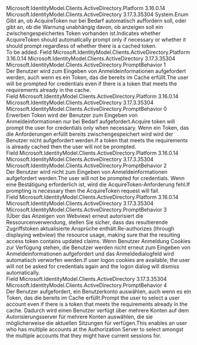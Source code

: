<Type Name="PromptBehavior" FullName="Microsoft.IdentityModel.Clients.ActiveDirectory.PromptBehavior">
  <TypeSignature Language="C#" Value="public enum PromptBehavior" />
  <TypeSignature Language="ILAsm" Value=".class public auto ansi sealed PromptBehavior extends System.Enum" />
  <TypeSignature Language="DocId" Value="T:Microsoft.IdentityModel.Clients.ActiveDirectory.PromptBehavior" />
  <TypeSignature Language="VB.NET" Value="Public Enum PromptBehavior" />
  <TypeSignature Language="F#" Value="type PromptBehavior = " />
  <AssemblyInfo>
    <AssemblyName>Microsoft.IdentityModel.Clients.ActiveDirectory.Platform</AssemblyName>
    <AssemblyVersion>3.16.0.14</AssemblyVersion>
  </AssemblyInfo>
  <AssemblyInfo>
    <AssemblyName>Microsoft.IdentityModel.Clients.ActiveDirectory</AssemblyName>
    <AssemblyVersion>3.17.3.35304</AssemblyVersion>
  </AssemblyInfo>
  <Base>
    <BaseTypeName>System.Enum</BaseTypeName>
  </Base>
  <Docs>
    <summary>
            <span data-ttu-id="9fe74-101">Gibt an, ob AcquireToken nur bei Bedarf automatisch auffordern soll, oder gibt an, ob die Warnung unabhängig davon, ob anzeigen soll ein zwischengespeichertes Token vorhanden ist.</span><span class="sxs-lookup"><span data-stu-id="9fe74-101">Indicates whether AcquireToken should automatically prompt only if necessary or whether it should prompt regardless of whether there is a cached token.</span></span>
            </summary>
    <remarks>To be added.</remarks>
  </Docs>
  <Members>
    <Member MemberName="Always">
      <MemberSignature Language="C#" Value="Always" />
      <MemberSignature Language="ILAsm" Value=".field public static literal valuetype Microsoft.IdentityModel.Clients.ActiveDirectory.PromptBehavior Always = int32(1)" />
      <MemberSignature Language="DocId" Value="F:Microsoft.IdentityModel.Clients.ActiveDirectory.PromptBehavior.Always" />
      <MemberSignature Language="VB.NET" Value="Always" />
      <MemberSignature Language="F#" Value="Always = 1" Usage="Microsoft.IdentityModel.Clients.ActiveDirectory.PromptBehavior.Always" />
      <MemberType>Field</MemberType>
      <AssemblyInfo>
        <AssemblyName>Microsoft.IdentityModel.Clients.ActiveDirectory.Platform</AssemblyName>
        <AssemblyVersion>3.16.0.14</AssemblyVersion>
      </AssemblyInfo>
      <AssemblyInfo>
        <AssemblyName>Microsoft.IdentityModel.Clients.ActiveDirectory</AssemblyName>
        <AssemblyVersion>3.17.3.35304</AssemblyVersion>
      </AssemblyInfo>
      <ReturnValue>
        <ReturnType>Microsoft.IdentityModel.Clients.ActiveDirectory.PromptBehavior</ReturnType>
      </ReturnValue>
      <MemberValue>1</MemberValue>
      <Docs>
        <summary>
            <span data-ttu-id="9fe74-102">Der Benutzer wird zum Eingeben von Anmeldeinformationen aufgefordert werden, auch wenn es ein Token, das die bereits im Cache erfüllt.</span><span class="sxs-lookup"><span data-stu-id="9fe74-102">The user will be prompted for credentials even if there is a token that meets the requirements already in the cache.</span></span>
            </summary>
      </Docs>
    </Member>
    <Member MemberName="Auto">
      <MemberSignature Language="C#" Value="Auto" />
      <MemberSignature Language="ILAsm" Value=".field public static literal valuetype Microsoft.IdentityModel.Clients.ActiveDirectory.PromptBehavior Auto = int32(0)" />
      <MemberSignature Language="DocId" Value="F:Microsoft.IdentityModel.Clients.ActiveDirectory.PromptBehavior.Auto" />
      <MemberSignature Language="VB.NET" Value="Auto" />
      <MemberSignature Language="F#" Value="Auto = 0" Usage="Microsoft.IdentityModel.Clients.ActiveDirectory.PromptBehavior.Auto" />
      <MemberType>Field</MemberType>
      <AssemblyInfo>
        <AssemblyName>Microsoft.IdentityModel.Clients.ActiveDirectory.Platform</AssemblyName>
        <AssemblyVersion>3.16.0.14</AssemblyVersion>
      </AssemblyInfo>
      <AssemblyInfo>
        <AssemblyName>Microsoft.IdentityModel.Clients.ActiveDirectory</AssemblyName>
        <AssemblyVersion>3.17.3.35304</AssemblyVersion>
      </AssemblyInfo>
      <ReturnValue>
        <ReturnType>Microsoft.IdentityModel.Clients.ActiveDirectory.PromptBehavior</ReturnType>
      </ReturnValue>
      <MemberValue>0</MemberValue>
      <Docs>
        <summary>
            <span data-ttu-id="9fe74-103">Erwerben Token wird der Benutzer zum Eingeben von Anmeldeinformationen nur bei Bedarf aufgefordert.</span><span class="sxs-lookup"><span data-stu-id="9fe74-103">Acquire token will prompt the user for credentials only when necessary.</span></span>  <span data-ttu-id="9fe74-104">Wenn ein Token, das die Anforderungen erfüllt bereits zwischengespeichert wird wird der Benutzer nicht aufgefordert werden.</span><span class="sxs-lookup"><span data-stu-id="9fe74-104">If a token that meets the requirements is already cached then the user will not be prompted.</span></span>
            </summary>
      </Docs>
    </Member>
    <Member MemberName="Never">
      <MemberSignature Language="C#" Value="Never" />
      <MemberSignature Language="ILAsm" Value=".field public static literal valuetype Microsoft.IdentityModel.Clients.ActiveDirectory.PromptBehavior Never = int32(2)" />
      <MemberSignature Language="DocId" Value="F:Microsoft.IdentityModel.Clients.ActiveDirectory.PromptBehavior.Never" />
      <MemberSignature Language="VB.NET" Value="Never" />
      <MemberSignature Language="F#" Value="Never = 2" Usage="Microsoft.IdentityModel.Clients.ActiveDirectory.PromptBehavior.Never" />
      <MemberType>Field</MemberType>
      <AssemblyInfo>
        <AssemblyName>Microsoft.IdentityModel.Clients.ActiveDirectory.Platform</AssemblyName>
        <AssemblyVersion>3.16.0.14</AssemblyVersion>
      </AssemblyInfo>
      <AssemblyInfo>
        <AssemblyName>Microsoft.IdentityModel.Clients.ActiveDirectory</AssemblyName>
        <AssemblyVersion>3.17.3.35304</AssemblyVersion>
      </AssemblyInfo>
      <ReturnValue>
        <ReturnType>Microsoft.IdentityModel.Clients.ActiveDirectory.PromptBehavior</ReturnType>
      </ReturnValue>
      <MemberValue>2</MemberValue>
      <Docs>
        <summary>
            <span data-ttu-id="9fe74-105">Der Benutzer wird nicht zum Eingeben von Anmeldeinformationen aufgefordert werden.</span><span class="sxs-lookup"><span data-stu-id="9fe74-105">The user will not be prompted for credentials.</span></span>  <span data-ttu-id="9fe74-106">Wenn eine Bestätigung erforderlich ist, wird die AcquireToken-Anforderung fehl.</span><span class="sxs-lookup"><span data-stu-id="9fe74-106">If prompting is necessary then the AcquireToken request will fail.</span></span>
            </summary>
      </Docs>
    </Member>
    <Member MemberName="RefreshSession">
      <MemberSignature Language="C#" Value="RefreshSession" />
      <MemberSignature Language="ILAsm" Value=".field public static literal valuetype Microsoft.IdentityModel.Clients.ActiveDirectory.PromptBehavior RefreshSession = int32(3)" />
      <MemberSignature Language="DocId" Value="F:Microsoft.IdentityModel.Clients.ActiveDirectory.PromptBehavior.RefreshSession" />
      <MemberSignature Language="VB.NET" Value="RefreshSession" />
      <MemberSignature Language="F#" Value="RefreshSession = 3" Usage="Microsoft.IdentityModel.Clients.ActiveDirectory.PromptBehavior.RefreshSession" />
      <MemberType>Field</MemberType>
      <AssemblyInfo>
        <AssemblyName>Microsoft.IdentityModel.Clients.ActiveDirectory.Platform</AssemblyName>
        <AssemblyVersion>3.16.0.14</AssemblyVersion>
      </AssemblyInfo>
      <AssemblyInfo>
        <AssemblyName>Microsoft.IdentityModel.Clients.ActiveDirectory</AssemblyName>
        <AssemblyVersion>3.17.3.35304</AssemblyVersion>
      </AssemblyInfo>
      <ReturnValue>
        <ReturnType>Microsoft.IdentityModel.Clients.ActiveDirectory.PromptBehavior</ReturnType>
      </ReturnValue>
      <MemberValue>3</MemberValue>
      <Docs>
        <summary>
            <span data-ttu-id="9fe74-107">(Über das Anzeigen von Webview) erneut autorisiert die Ressourcenverwendung, stellen Sie sicher, dass das resultierende Zugriffstoken aktualisierte Ansprüche enthält.</span><span class="sxs-lookup"><span data-stu-id="9fe74-107">Re-authorizes (through displaying webview) the resource usage, making sure that the resulting access token contains updated claims.</span></span> <span data-ttu-id="9fe74-108">Wenn Benutzer Anmeldung Cookies zur Verfügung stehen, die Benutzer werden nicht erneut zum Eingeben von Anmeldeinformationen aufgefordert und das Anmeldedialogfeld wird automatisch verworfen werden.</span><span class="sxs-lookup"><span data-stu-id="9fe74-108">If user logon cookies are available, the user will not be asked for credentials again and the logon dialog will dismiss automatically.</span></span>
            </summary>
      </Docs>
    </Member>
    <Member MemberName="SelectAccount">
      <MemberSignature Language="C#" Value="SelectAccount" />
      <MemberSignature Language="ILAsm" Value=".field public static literal valuetype Microsoft.IdentityModel.Clients.ActiveDirectory.PromptBehavior SelectAccount = int32(4)" />
      <MemberSignature Language="DocId" Value="F:Microsoft.IdentityModel.Clients.ActiveDirectory.PromptBehavior.SelectAccount" />
      <MemberSignature Language="VB.NET" Value="SelectAccount" />
      <MemberSignature Language="F#" Value="SelectAccount = 4" Usage="Microsoft.IdentityModel.Clients.ActiveDirectory.PromptBehavior.SelectAccount" />
      <MemberType>Field</MemberType>
      <AssemblyInfo>
        <AssemblyName>Microsoft.IdentityModel.Clients.ActiveDirectory</AssemblyName>
        <AssemblyVersion>3.17.3.35304</AssemblyVersion>
      </AssemblyInfo>
      <ReturnValue>
        <ReturnType>Microsoft.IdentityModel.Clients.ActiveDirectory.PromptBehavior</ReturnType>
      </ReturnValue>
      <MemberValue>4</MemberValue>
      <Docs>
        <summary>
            <span data-ttu-id="9fe74-109">Der Benutzer aufgefordert, ein Benutzerkonto auswählen, auch wenn es ein Token, das die bereits im Cache erfüllt.</span><span class="sxs-lookup"><span data-stu-id="9fe74-109">Prompt the user to select a user account even if there is a token that meets the requirements already in the cache.</span></span> <span data-ttu-id="9fe74-110">Dadurch wird einen Benutzer verfügt über mehrere Konten auf dem Autorisierungsserver für mehrere Konten auswählen, die sie möglicherweise die aktuellen Sitzungen für verfügen.</span><span class="sxs-lookup"><span data-stu-id="9fe74-110">This enables an user who has multiple accounts at the Authorization Server to select amongst the multiple accounts that they might have current sessions for.</span></span> 
            </summary>
      </Docs>
    </Member>
  </Members>
</Type>